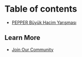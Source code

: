 # Table of contents

* [PEPPER Büyük Hacim Yarışması](README.md)

## Learn More

* [Join Our Community](learn-more/join-our-community.md)

